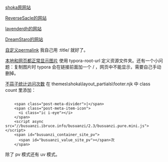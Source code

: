 
[shoka原网站](https://shoka.lostyu.me/)

[ReverseSacle的网站](https://www.reversesacle.com/) 

[lavenderdh的网站](https://www.lavenderdh.cn/)

[DreamStaro的网站](https://seachen.cn/)

[自定义permalink](https://donnadie.top/hexo-optimization-permalink/) 我自己用 :title/ 就好了。

[本地和网页都正常显示图片](http://www.itomtan.com/2017/09/29/the-problem-when-use-post-asset-folder/) 使用 typora-root-url 定义资源文件夹。还有一个小问题：复制图片时 typora 会在链接前面加一个 / ，网页中不能显示，需要自己手动删掉。

[不蒜子统计访问次数](http://busuanzi.ibruce.info/) 在 themes\shoka\layout\_partials\footer.njk 中 class count 里添加：

```

    <span class="post-meta-divider">|</span>
    <span class="post-meta-item-icon">
      <i class="ic i-eye"></i>
    </span>
    <script async src="//busuanzi.ibruce.info/busuanzi/2.3/busuanzi.pure.mini.js"></script>
    <span id="busuanzi_container_site_pv">
      <span id="busuanzi_value_site_pv"></span>次
    </span> 
```

除了 pv 模式还有 uv 模式。[](http://ibruce.info/2015/04/04/busuanzi/)


